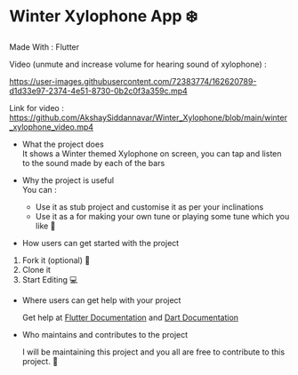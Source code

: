 # Winter Xylophone App ❄️

Made With : Flutter

Video (unmute and increase volume for hearing sound of xylophone) :


https://user-images.githubusercontent.com/72383774/162620789-d1d33e97-2374-4e51-8730-0b2c0f3a359c.mp4



Link for video : https://github.com/AkshaySiddannavar/Winter_Xylophone/blob/main/winter_xylophone_video.mp4

- What the project does  
It shows a Winter themed Xylophone on screen, you can tap and listen to the sound made by each of the bars   

- Why the project is useful  
You can :
  - Use it as stub project and customise it as per your inclinations
  - Use it as a for making your own tune or playing some tune which you like 🎵

- How users can get started with the project  
1. Fork it (optional) 🍴
2. Clone it 
3. Start Editing 💻

- Where users can get help with your project  

  Get help at [Flutter Documentation](https://docs.flutter.dev/) and [Dart Documentation](https://dart.dev/guides)

- Who maintains and contributes to the project  
  
  I will be maintaining this project and you all are free to contribute to this project. 🤝
